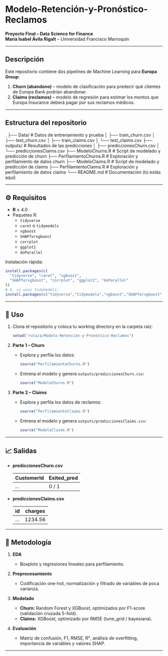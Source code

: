 # Modelo-Retención-y-Pronóstico-Reclamos  
**Proyecto Final – Data Science for Finance**  
**María Isabel Ávila Rigalt** – Universidad Francisco Marroquín  

---

##  Descripción  
Este repositorio contiene dos pipelines de Machine Learning para **Europa Group**:  
1. **Churn (abandono)** – modelo de clasificación para predecir qué clientes de Europa Bank podrían abandonar.  
2. **Claims (reclamos)** – modelo de regresión para estimar los montos que Europa Insurance deberá pagar por sus reclamos médicos.

---

##  Estructura del repositorio  

.
├── Data/                              # Datos de entrenamiento y prueba
│   ├── train\_churn.csv
│   ├── test\_churn.csv
│   ├── train\_claims.csv
│   └── test\_claims.csv
├── outputs/                           # Resultados de las predicciones
│   ├── prediccionesChurn.csv
│   └── prediccionesClaims.csv
├── ModeloChurns.R                     # Script de modelado y predicción de churn
├── PerfilamientoChurns.R              # Exploración y perfilamiento de datos churn
├── ModeloClaims.R                     # Script de modelado y predicción de claims
├── PerfilamientoClaims.R              # Exploración y perfilamiento de datos claims
└── README.md                          # Documentación (tú estás aquí)


---

## ⚙ Requisitos  
- **R** ≥ 4.0  
- Paquetes R:  
  - `tidyverse`  
  - `caret` o `tidymodels`  
  - `xgboost`  
  - `SHAPforxgboost`  
  - `corrplot`  
  - `ggplot2`  
  - `doParallel`  

Instalación rápida:
```r
install.packages(c(
  "tidyverse", "caret", "xgboost",
  "SHAPforxgboost", "corrplot", "ggplot2", "doParallel"
))
# ó, si usas tidymodels:
install.packages(c("tidyverse","tidymodels","xgboost","SHAPforxgboost","corrplot","ggplot2","doParallel"))
````

---

## 🚀 Uso

1. Clona el repositorio y coloca tu working directory en la carpeta raíz:

   ```r
   setwd("ruta/a/Modelo-Retención-y-Pronóstico-Reclamos")
   ```

2. **Parte 1 – Churn**

   * Explora y perfila los datos:

     ```r
     source("PerfilamientoChurns.R")
     ```
   * Entrena el modelo y genera `outputs/prediccionesChurn.csv`:

     ```r
     source("ModeloChurns.R")
     ```

3. **Parte 2 – Claims**

   * Explora y perfila los datos de reclamos:

     ```r
     source("PerfilamientoClaims.R")
     ```
   * Entrena el modelo y genera `outputs/prediccionesClaims.csv`:

     ```r
     source("ModeloClaims.R")
     ```

---

## 📈 Salidas

* **prediccionesChurn.csv**

  | CustomerId | Exited\_pred |
  | ---------- | ------------ |
  | ...        | 0 / 1        |

* **prediccionesClaims.csv**

  | id | charges |
  | -- | ------- |
  | …  | 1234.56 |

---

## 📄 Metodología

1. **EDA**

   * Boxplots y regresiones lineales para perfilamiento.
2. **Preprocesamiento**

   * Codificación one-hot, normalización y filtrado de variables de poca varianza.
3. **Modelado**

   * **Churn:** Random Forest y XGBoost, optimizados por F1-score (validación cruzada 5-fold).
   * **Claims:** XGBoost, optimizado por RMSE (tune\_grid / bayesiana).
4. **Evaluación**

   * Matriz de confusión, F1, RMSE, R², análisis de overfitting, importancia de variables y valores SHAP.

---

